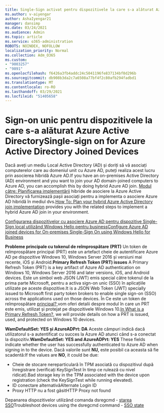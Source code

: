 ```yaml
---
title: Single-Sign activat pentru dispozitivele la care s-a alăturat Azure Active Directory
ms.author: v-aiyengar
author: AshaIyengar21
manager: dansimp
ms.date: 03/24/2021
ms.audience: Admin
ms.topic: article
ms.service: o365-administration
ROBOTS: NOINDEX, NOFOLLOW
localization_priority: Normal
ms.collection: Adm_O365
ms.custom:
- "9003257"
- "9891"
ms.openlocfilehash: f6426a3fb4addc24c5041196fe837134bf0d296b
ms.sourcegitcommit: db908b3da2c7a6508a77bf4f2c80afb294fadbd1
ms.translationtype: MT
ms.contentlocale: ro-RO
ms.lasthandoff: 03/29/2021
ms.locfileid: "51405658"
---
```

# <a name="single-sign-on-for-azure-active-directory-joined-devices"></a><span data-ttu-id="6d990-102">Sign-on unic pentru dispozitivele la care s-a alăturat Azure Active Directory</span><span class="sxs-lookup"><span data-stu-id="6d990-102">Single-sign on for Azure Active Directory Joined Devices</span></span>

<span data-ttu-id="6d990-103">Dacă aveți un mediu Local Active Directory (AD) și doriți să vă asociați computerelor care au domeniul unit cu Azure AD, puteți realiza acest lucru prin asocierea hibridă Azure AD.</span><span class="sxs-lookup"><span data-stu-id="6d990-103">If you have an on-premises Active Directory (AD) environment and you want to join your AD domain-joined computers to Azure AD, you can accomplish this by doing hybrid Azure AD join.</span></span> <span data-ttu-id="6d990-104">[Modul către: Planificarea implementării](https://docs.microsoft.com/azure/active-directory/devices/hybrid-azuread-join-plan) hibride de asociere la Azure Active Directory vă furnizează pașii asociați pentru a implementa o asociere Azure AD hibridă în mediul dvs.</span><span class="sxs-lookup"><span data-stu-id="6d990-104">[How To: Plan your hybrid Azure Active Directory join implementation](https://docs.microsoft.com/azure/active-directory/devices/hybrid-azuread-join-plan) provides you with the related steps to implement a hybrid Azure AD join in your environment.</span></span>

[<span data-ttu-id="6d990-105">Configurarea dispozitivelor cu asociere Azure AD pentru dispozitive Single-Sign local utilizând Windows Hello pentru business</span><span class="sxs-lookup"><span data-stu-id="6d990-105">Configure Azure AD joined devices for On-premises Single-Sign On using Windows Hello for Business</span></span>](https://docs.microsoft.com/azure/active-directory/devices/hybrid-azuread-join-plan) 

<span data-ttu-id="6d990-106">**Probleme principale cu tokenul de reîmprospătare (PRT)** Un token de reîmprospătare principal (PRT) este un artefact cheie de autentificare Azure AD pe dispozitive Windows 10, Windows Server 2016 și versiuni mai recente, iOS și Android.</span><span class="sxs-lookup"><span data-stu-id="6d990-106">**Primary Refresh Token (PRT) issues** A Primary Refresh Token (PRT) is a key artifact of Azure AD authentication on Windows 10, Windows Server 2016 and later versions, iOS, and Android devices.</span></span> <span data-ttu-id="6d990-107">Este un simbol web JSON (JWT) emis special către tokenul de la prima parte Microsoft, pentru a activa sign-on unic (SSO) în aplicațiile utilizate pe aceste dispozitive.</span><span class="sxs-lookup"><span data-stu-id="6d990-107">It is a JSON Web Token (JWT) specially issued to Microsoft first party token brokers to enable single sign-on (SSO) across the applications used on those devices.</span></span> <span data-ttu-id="6d990-108">În Ce este un token de reîmprospătare [principal?,](https://docs.microsoft.com/azure/active-directory/devices/concept-primary-refresh-token)vom oferi detalii despre modul în care un PRT este emis, utilizat și protejat pe dispozitivele Windows 10.</span><span class="sxs-lookup"><span data-stu-id="6d990-108">[In What is a Primary Refresh Token?](https://docs.microsoft.com/azure/active-directory/devices/concept-primary-refresh-token), we will provide details on how a PRT is issued, used, and protected on Windows 10 devices.</span></span>

<span data-ttu-id="6d990-109">**WamDefaultSet: YES și AzureADPrt: DA** Aceste câmpuri indică dacă utilizatorul s-a autentificat cu succes la Azure AD atunci când s-a conectat la dispozitiv.</span><span class="sxs-lookup"><span data-stu-id="6d990-109">**WamDefaultSet: YES and AzureADPrt: YES** These fields indicate whether the user has successfully authenticated to Azure AD when signing in to the device.</span></span> <span data-ttu-id="6d990-110">Dacă valorile sunt **NU,** este posibil ca aceasta să fie scadentă:</span><span class="sxs-lookup"><span data-stu-id="6d990-110">If the values are **NO**, it could be due:</span></span>

- <span data-ttu-id="6d990-111">Cheie de stocare nereparticulară în TPM asociată cu dispozitivul după înregistrare (verificați KeySignTest în timp ce rulează cu nivel ridicat).</span><span class="sxs-lookup"><span data-stu-id="6d990-111">Bad storage key in the TPM associated with the device upon registration (check the KeySignTest while running elevated).</span></span>
- <span data-ttu-id="6d990-112">ID conectare alternativă</span><span class="sxs-lookup"><span data-stu-id="6d990-112">Alternate Login ID</span></span>
- <span data-ttu-id="6d990-113">Proxy HTTP nu a fost găsit</span><span class="sxs-lookup"><span data-stu-id="6d990-113">HTTP Proxy not found</span></span>

<span data-ttu-id="6d990-114">Depanarea dispozitivelor utilizând comanda dsregcmd - [starea SSO](https://docs.microsoft.com/azure/active-directory/devices/troubleshoot-device-dsregcmd#sso-state)</span><span class="sxs-lookup"><span data-stu-id="6d990-114">Troubleshoot devices using the dsregcmd command - [SSO state](https://docs.microsoft.com/azure/active-directory/devices/troubleshoot-device-dsregcmd#sso-state)</span></span>

